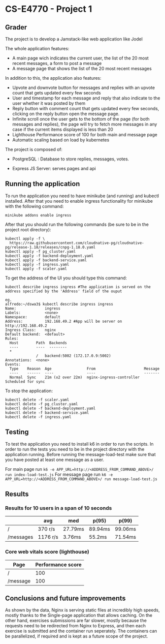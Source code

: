 # CS-E4770 - Project 1
## Grader
The project is to develop a Jamstack-like web application like Jodel



The whole application features:
- A main page wich indicates the current user, the list of the 20 most recent messages, a form to post a message
- A message page that shows the list of the 20 most recent messages

In addition to this, the application also features:
- Upvote and downvote button for messages and replies with an upvote count that gets updated every few seconds 
- User and timestamp for each message and reply that also indicate to the user whether it was posted by them
- Reply button with comment count that gets updated every few seconds, clicking on the reply button open the message page.
- Infinite scroll once the user gets to the bottom of the page (for both messages and replies), the page will try to fetch more messages in any case if the current items displayed is less than 20
- Lighthouse Performance score of 100 for both main and message page
- Automatic scaling based on load by kubernetes

The project is composed of:
- PostgreSQL : Database to store replies, messages, votes.

- Express JS Server: serves pages and api

## Running the application
To run the application you need to have minikube (and running) and kubectl installed. After that you need to enable ingress functionality for minikube with the following command:
```
minikube addons enable ingress
```

After that you should run the following commands (be sure to be in the project root directory):
```
kubectl apply -f \
  https://raw.githubusercontent.com/cloudnative-pg/cloudnative-pg/release-1.18/releases/cnpg-1.18.0.yaml
kubectl apply -f pg_cluster.yaml
kubectl apply -f backend-deployment.yaml
kubectl apply -f backend-service.yaml
kubectl apply -f ingress.yaml
kubectl apply -f scaler.yaml
```

To get the address of the UI you should type this command:

```
kubectl describe ingress ingress #The application is served on the address specified by the 'Address' field of the ouput

eg.
alfredo:~/dswa3$ kubectl describe ingress ingress
Name:             ingress
Labels:           <none>
Namespace:        default
Address:          192.168.49.2 #App will be server on http://192.168.49.2
Ingress Class:    nginx
Default backend:  <default>
Rules:
  Host        Path  Backends
  ----        ----  --------
  *           
              /   backend:5002 (172.17.0.9:5002)
Annotations:  <none>
Events:
  Type    Reason  Age                From                      Message
  ----    ------  ----               ----                      -------
  Normal  Sync    21m (x2 over 22m)  nginx-ingress-controller  Scheduled for sync

```

To stop the application:

```
kubectl delete -f scaler.yaml
kubectl delete -f pg_cluster.yaml
kubectl delete -f backend-deployment.yaml
kubectl delete -f backend-service.yaml
kubectl delete -f ingress.yaml
```

## Testing
To test the application you need to install k6 in order to run the scripts. In order to run the tests you need to be in the project directory with the application running. Before running the message-load-test make sure that you have posted at least one message as a user.

For main page run `k6 -e APP_URL=http://<ADDRESS_FROM_COMMAND_ABOVE>/ run index-load-test.js`
For message page run `k6 -e APP_URL=http://<ADDRESS_FROM_COMMAND_ABOVE>/ run message-load-test.js`

## Results
### Results for 10 users in a span of 10 seconds
|           |   avg  |   med  |   p(95) | p(99) |
| --------- | ------ | ------ | ------- | ----- |
| /     | 370 r/s | 27.79ms | 89.94ms | 99.06ms |
| /messages| 1176 r/s | 3.76ms | 55.2ms | 71.54ms |
### Core web vitals score (lighthouse)

| Page | Performance score |
| ----------- | --- |
| / | 100 |
| /message | 100 |


## Conclusions and future improvements
As shown by the data, Nginx is serving static files at incredibly high speeds, mostly thanks to the Single-page application that allows caching. 
On the other hand, exercises submissions are far slower, mostly because the requests need to be redirected from Nginx to Express, and then each exercise is submitted and the container run seperately.
The containers can be parallelized, if required and is kept as a future scope of the project. 